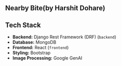 ## Nearby Bite(by Harshit Dohare)

## Tech Stack
- **Backend:** Django Rest Framework (DRF) (`backend`)
- **Database:** MongoDB
- **Frontend:** React (`frontend`)
- **Styling:** Bootstrap
- **Image Processing:** Google GenAI

